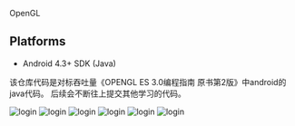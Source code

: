 OpenGL

## Platforms ##
* Android 4.3+ SDK (Java)

该仓库代码是对标吞吐量《OPENGL ES 3.0编程指南 原书第2版》中android的java代码。
后续会不断往上提交其他学习的代码。


![login](https://github.com/1531074759/OpenGL/raw/master/screenshots/chapters1.png)
![login](https://github.com/1531074759/OpenGL/raw/master/screenshots/chapters2.png)
![login](https://github.com/1531074759/OpenGL/raw/master/screenshots/HelloTriangle.png)
![login](https://github.com/1531074759/OpenGL/raw/master/screenshots/mipmap2d.png)
![login](https://github.com/1531074759/OpenGL/raw/master/screenshots/MultiTexture.png)
![login](https://github.com/1531074759/OpenGL/raw/master/screenshots/TextureCubemap.png)

